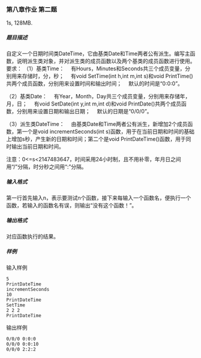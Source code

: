 ### 第八章作业 第二题

1s, 128MB.

##### 题目描述

自定义一个日期时间类DateTime，它由基类Date和Time两者公有派生。编写主函数，说明派生类对象，并对派生类的成员函数以及两个基类的成员函数进行使用。要求：
（1）基类Time：
&emsp;有Hours，Minutes和Seconds共三个成员变量，分别用来存储时，分，秒；
&emsp;有void SetTime(int h,int m,int s)和void PrintTime()共两个成员函数，分别用来设置时间和输出时间；
&emsp;默认的时间是“0:0:0”。

（2）基类Date：
&emsp;有Year，Month，Day共三个成员变量，分别用来存储年，月，日；
&emsp;有void SetDate(int y,int m,int d)和void PrintDate()共两个成员函数，分别用来设置日期和输出日期；
&emsp;默认的日期是“0/0/0”。

（3）派生类DateTime：
&emsp;由基类Date和Time两者公有派生，新增加2个成员函数，第一个是void incrementSeconds(int s)函数，用于在当前日期和时间的基础上增加s秒，产生新的日期和时间；第二个是void PrintDateTime()函数，用于同时输出当前日期和时间。

注意：0<=s<2147483647，时间采用24小时制，且不用补零，年月日之间用“/”分隔，时分秒之间用“:”分隔。

##### 输入格式

第一行首先输入n，表示要测试n个函数，接下来每输入一个函数名，便执行一个函数，若输入的函数名有误，则输出“没有这个函数！”。

##### 输出格式

对应函数执行的结果。

##### 样例

输入样例

```
5
PrintDateTime
incrementSeconds
10
PrintDateTime
SetTime
2 2 2
PrintDateTime
```

输出样例

```
0/0/0 0:0:0
0/0/0 0:0:10
0/0/0 2:2:2
```